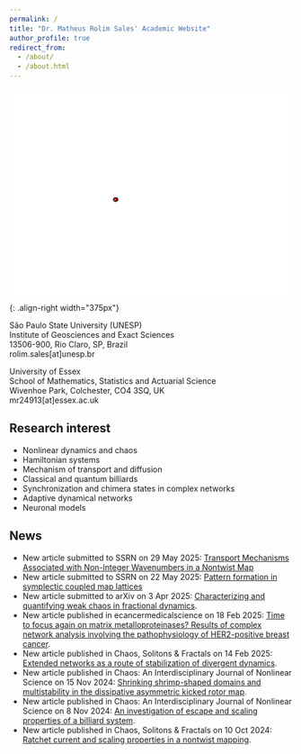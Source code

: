 ```yaml
---
permalink: /
title: "Dr. Matheus Rolim Sales' Academic Website"
author_profile: true
redirect_from: 
  - /about/
  - /about.html
---
```


![Illustration of combining vision and language modalities](/images/lorenz.gif){: .align-right width="375px"}

São Paulo State University (UNESP)\
Institute of Geosciences and Exact Sciences\
13506-900, Rio Claro, SP, Brazil\
rolim.sales[at]unesp.br

University of Essex\
School of Mathematics, Statistics and Actuarial Science\
Wivenhoe Park, Colchester, CO4 3SQ, UK\
mr24913[at]essex.ac.uk

## Research interest

* Nonlinear dynamics and chaos
* Hamiltonian systems
* Mechanism of transport and diffusion
* Classical and quantum billiards
* Synchronization and chimera states in complex networks
* Adaptive dynamical networks
* Neuronal models

## News

* New article submitted to SSRN on 29 May 2025: [Transport Mechanisms Associated with Non-Integer Wavenumbers in a Nontwist Map]([https://papers.ssrn.com/sol3/papers.cfm?abstract_id=5265393](https://papers.ssrn.com/sol3/papers.cfm?abstract_id=5273501))
* New article submitted to SSRN on 22 May 2025: [Pattern formation in symplectic coupled map lattices](https://papers.ssrn.com/sol3/papers.cfm?abstract_id=5265393)
* New article submitted to arXiv on 3 Apr 2025: [Characterizing and quantifying weak chaos in fractional dynamics](https://arxiv.org/abs/2504.03007).
* New article published in ecancermedicalscience on 18 Feb 2025: [Time to focus again on matrix metalloproteinases? Results of complex network analysis involving the pathophysiology of HER2-positive breast cancer](https://ecancer.org/en/journal/article/1850-time-to-focus-again-on-matrix-metalloproteinases-results-of-complex-network-analysis-involving-the-pathophysiology-of-her2-positive-breast-cancer).
* New article published in Chaos, Solitons & Fractals on 14 Feb 2025: [Extended networks as a route of stabilization of divergent dynamics](https://www.sciencedirect.com/science/article/abs/pii/S0960077925001286?via%3Dihub).
* New article published in Chaos: An Interdisciplinary Journal of Nonlinear Science on 15 Nov 2024: [Shrinking shrimp-shaped domains and multistability in the dissipative asymmetric kicked rotor map](https://doi.org/10.1063/5.0233324).
* New article published in Chaos: An Interdisciplinary Journal of Nonlinear Science on 8 Nov 2024: [An investigation of escape and scaling properties of a billiard system](https://doi.org/10.1063/5.0222215).
* New article published in Chaos, Solitons & Fractals on 10 Oct 2024: [Ratchet current and scaling properties in a nontwist mapping](https://doi.org/10.1016/j.chaos.2024.115614).

